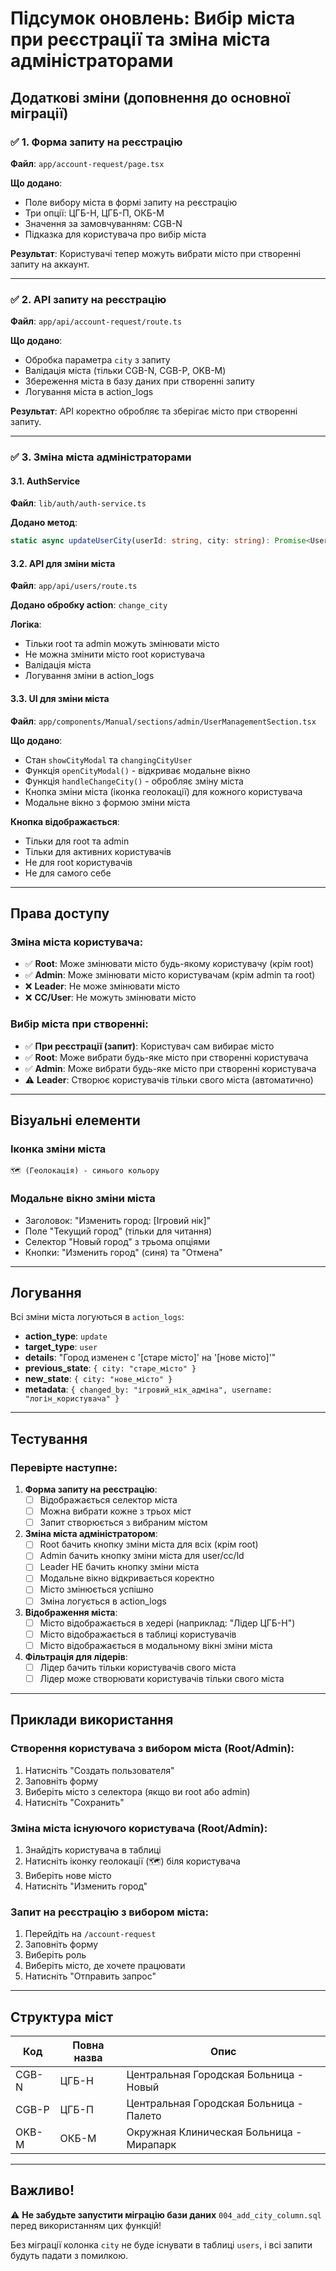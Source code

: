 # Підсумок оновлень: Вибір міста при реєстрації та зміна міста адміністраторами

## Додаткові зміни (доповнення до основної міграції)

### ✅ 1. **Форма запиту на реєстрацію**
**Файл**: `app/account-request/page.tsx`

**Що додано**:
- Поле вибору міста в формі запиту на реєстрацію
- Три опції: ЦГБ-Н, ЦГБ-П, ОКБ-М
- Значення за замовчуванням: CGB-N
- Підказка для користувача про вибір міста

**Результат**: Користувачі тепер можуть вибрати місто при створенні запиту на аккаунт.

---

### ✅ 2. **API запиту на реєстрацію**
**Файл**: `app/api/account-request/route.ts`

**Що додано**:
- Обробка параметра `city` з запиту
- Валідація міста (тільки CGB-N, CGB-P, OKB-M)
- Збереження міста в базу даних при створенні запиту
- Логування міста в action_logs

**Результат**: API коректно обробляє та зберігає місто при створенні запиту.

---

### ✅ 3. **Зміна міста адміністраторами**

#### 3.1. **AuthService**
**Файл**: `lib/auth/auth-service.ts`

**Додано метод**:
```typescript
static async updateUserCity(userId: string, city: string): Promise<User | null>
```

#### 3.2. **API для зміни міста**
**Файл**: `app/api/users/route.ts`

**Додано обробку action**: `change_city`

**Логіка**:
- Тільки root та admin можуть змінювати місто
- Не можна змінити місто root користувача
- Валідація міста
- Логування зміни в action_logs

#### 3.3. **UI для зміни міста**
**Файл**: `app/components/Manual/sections/admin/UserManagementSection.tsx`

**Що додано**:
- Стан `showCityModal` та `changingCityUser`
- Функція `openCityModal()` - відкриває модальне вікно
- Функція `handleChangeCity()` - обробляє зміну міста
- Кнопка зміни міста (іконка геолокації) для кожного користувача
- Модальне вікно з формою зміни міста

**Кнопка відображається**:
- Тільки для root та admin
- Тільки для активних користувачів
- Не для root користувачів
- Не для самого себе

---

## Права доступу

### Зміна міста користувача:
- ✅ **Root**: Може змінювати місто будь-якому користувачу (крім root)
- ✅ **Admin**: Може змінювати місто користувачам (крім admin та root)
- ❌ **Leader**: Не може змінювати місто
- ❌ **CC/User**: Не можуть змінювати місто

### Вибір міста при створенні:
- ✅ **При реєстрації (запит)**: Користувач сам вибирає місто
- ✅ **Root**: Може вибрати будь-яке місто при створенні користувача
- ✅ **Admin**: Може вибрати будь-яке місто при створенні користувача
- ⚠️ **Leader**: Створює користувачів тільки свого міста (автоматично)

---

## Візуальні елементи

### Іконка зміни міста
```
🗺️ (Геолокація) - синього кольору
```

### Модальне вікно зміни міста
- Заголовок: "Изменить город: [Ігровий нік]"
- Поле "Текущий город" (тільки для читання)
- Селектор "Новый город" з трьома опціями
- Кнопки: "Изменить город" (синя) та "Отмена"

---

## Логування

Всі зміни міста логуються в `action_logs`:
- **action_type**: `update`
- **target_type**: `user`
- **details**: "Город изменен с '[старе місто]' на '[нове місто]'"
- **previous_state**: `{ city: "старе_місто" }`
- **new_state**: `{ city: "нове_місто" }`
- **metadata**: `{ changed_by: "ігровий_нік_адміна", username: "логін_користувача" }`

---

## Тестування

### Перевірте наступне:

1. **Форма запиту на реєстрацію**:
   - [ ] Відображається селектор міста
   - [ ] Можна вибрати кожне з трьох міст
   - [ ] Запит створюється з вибраним містом

2. **Зміна міста адміністратором**:
   - [ ] Root бачить кнопку зміни міста для всіх (крім root)
   - [ ] Admin бачить кнопку зміни міста для user/cc/ld
   - [ ] Leader НЕ бачить кнопку зміни міста
   - [ ] Модальне вікно відкривається коректно
   - [ ] Місто змінюється успішно
   - [ ] Зміна логується в action_logs

3. **Відображення міста**:
   - [ ] Місто відображається в хедері (наприклад: "Лідер ЦГБ-Н")
   - [ ] Місто відображається в таблиці користувачів
   - [ ] Місто відображається в модальному вікні зміни міста

4. **Фільтрація для лідерів**:
   - [ ] Лідер бачить тільки користувачів свого міста
   - [ ] Лідер може створювати користувачів тільки свого міста

---

## Приклади використання

### Створення користувача з вибором міста (Root/Admin):
1. Натисніть "Создать пользователя"
2. Заповніть форму
3. Виберіть місто з селектора (якщо ви root або admin)
4. Натисніть "Сохранить"

### Зміна міста існуючого користувача (Root/Admin):
1. Знайдіть користувача в таблиці
2. Натисніть іконку геолокації (🗺️) біля користувача
3. Виберіть нове місто
4. Натисніть "Изменить город"

### Запит на реєстрацію з вибором міста:
1. Перейдіть на `/account-request`
2. Заповніть форму
3. Виберіть роль
4. Виберіть місто, де хочете працювати
5. Натисніть "Отправить запрос"

---

## Структура міст

| Код | Повна назва | Опис |
|-----|-------------|------|
| CGB-N | ЦГБ-Н | Центральная Городская Больница - Новый |
| CGB-P | ЦГБ-П | Центральная Городская Больница - Палето |
| OKB-M | ОКБ-М | Окружная Клиническая Больница - Мирапарк |

---

## Важливо!

⚠️ **Не забудьте запустити міграцію бази даних** `004_add_city_column.sql` перед використанням цих функцій!

Без міграції колонка `city` не буде існувати в таблиці `users`, і всі запити будуть падати з помилкою.
